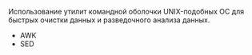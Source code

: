 Использование утилит командной оболочки UNIX-подобных ОС для быстрых очистки данных и разведочного анализа данных.

* AWK
* SED
